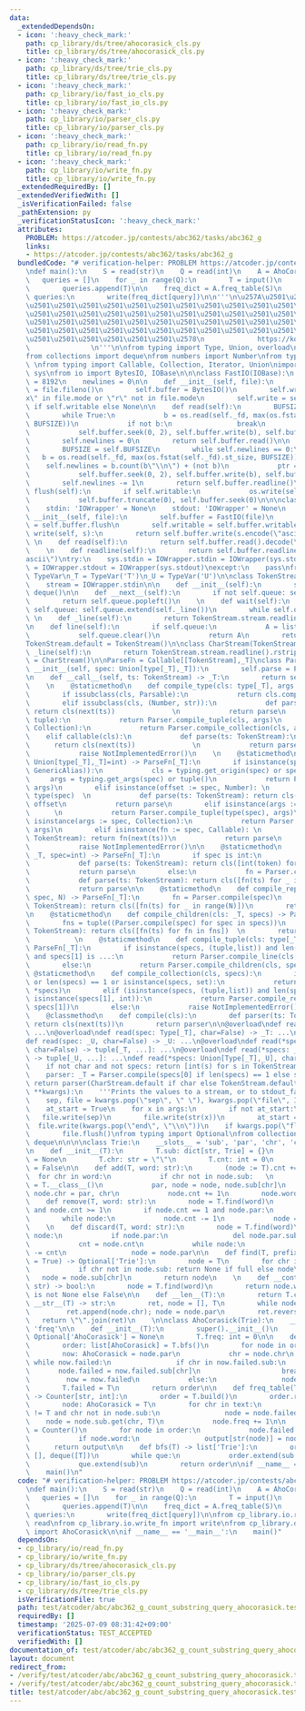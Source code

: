 ```yaml
---
data:
  _extendedDependsOn:
  - icon: ':heavy_check_mark:'
    path: cp_library/ds/tree/ahocorasick_cls.py
    title: cp_library/ds/tree/ahocorasick_cls.py
  - icon: ':heavy_check_mark:'
    path: cp_library/ds/tree/trie_cls.py
    title: cp_library/ds/tree/trie_cls.py
  - icon: ':heavy_check_mark:'
    path: cp_library/io/fast_io_cls.py
    title: cp_library/io/fast_io_cls.py
  - icon: ':heavy_check_mark:'
    path: cp_library/io/parser_cls.py
    title: cp_library/io/parser_cls.py
  - icon: ':heavy_check_mark:'
    path: cp_library/io/read_fn.py
    title: cp_library/io/read_fn.py
  - icon: ':heavy_check_mark:'
    path: cp_library/io/write_fn.py
    title: cp_library/io/write_fn.py
  _extendedRequiredBy: []
  _extendedVerifiedWith: []
  _isVerificationFailed: false
  _pathExtension: py
  _verificationStatusIcon: ':heavy_check_mark:'
  attributes:
    PROBLEM: https://atcoder.jp/contests/abc362/tasks/abc362_g
    links:
    - https://atcoder.jp/contests/abc362/tasks/abc362_g
  bundledCode: "# verification-helper: PROBLEM https://atcoder.jp/contests/abc362/tasks/abc362_g\n\
    \ndef main():\n    S = read(str)\n    Q = read(int)\n    A = AhoCorasick()\n \
    \   queries = []\n    for _ in range(Q):\n        T = input()\n        A.add(T)\n\
    \        queries.append(T)\n\n    freq_dict = A.freq_table(S)\n    for query in\
    \ queries:\n        write(freq_dict[query])\n\n'''\n\u257A\u2501\u2501\u2501\u2501\
    \u2501\u2501\u2501\u2501\u2501\u2501\u2501\u2501\u2501\u2501\u2501\u2501\u2501\
    \u2501\u2501\u2501\u2501\u2501\u2501\u2501\u2501\u2501\u2501\u2501\u2501\u2501\
    \u2501\u2501\u2501\u2501\u2501\u2501\u2501\u2501\u2501\u2501\u2501\u2501\u2501\
    \u2501\u2501\u2501\u2501\u2501\u2501\u2501\u2501\u2501\u2501\u2501\u2501\u2501\
    \u2501\u2501\u2501\u2501\u2501\u2501\u2578\n             https://kobejean.github.io/cp-library\
    \               \n'''\n\nfrom typing import Type, Union, overload\nimport typing\n\
    from collections import deque\nfrom numbers import Number\nfrom types import GenericAlias\
    \ \nfrom typing import Callable, Collection, Iterator, Union\nimport os\nimport\
    \ sys\nfrom io import BytesIO, IOBase\n\n\nclass FastIO(IOBase):\n    BUFSIZE\
    \ = 8192\n    newlines = 0\n\n    def __init__(self, file):\n        self._fd\
    \ = file.fileno()\n        self.buffer = BytesIO()\n        self.writable = \"\
    x\" in file.mode or \"r\" not in file.mode\n        self.write = self.buffer.write\
    \ if self.writable else None\n\n    def read(self):\n        BUFSIZE = self.BUFSIZE\n\
    \        while True:\n            b = os.read(self._fd, max(os.fstat(self._fd).st_size,\
    \ BUFSIZE))\n            if not b:\n                break\n            ptr = self.buffer.tell()\n\
    \            self.buffer.seek(0, 2), self.buffer.write(b), self.buffer.seek(ptr)\n\
    \        self.newlines = 0\n        return self.buffer.read()\n\n    def readline(self):\n\
    \        BUFSIZE = self.BUFSIZE\n        while self.newlines == 0:\n         \
    \   b = os.read(self._fd, max(os.fstat(self._fd).st_size, BUFSIZE))\n        \
    \    self.newlines = b.count(b\"\\n\") + (not b)\n            ptr = self.buffer.tell()\n\
    \            self.buffer.seek(0, 2), self.buffer.write(b), self.buffer.seek(ptr)\n\
    \        self.newlines -= 1\n        return self.buffer.readline()\n\n    def\
    \ flush(self):\n        if self.writable:\n            os.write(self._fd, self.buffer.getvalue())\n\
    \            self.buffer.truncate(0), self.buffer.seek(0)\n\n\nclass IOWrapper(IOBase):\n\
    \    stdin: 'IOWrapper' = None\n    stdout: 'IOWrapper' = None\n    \n    def\
    \ __init__(self, file):\n        self.buffer = FastIO(file)\n        self.flush\
    \ = self.buffer.flush\n        self.writable = self.buffer.writable\n\n    def\
    \ write(self, s):\n        return self.buffer.write(s.encode(\"ascii\"))\n   \
    \ \n    def read(self):\n        return self.buffer.read().decode(\"ascii\")\n\
    \    \n    def readline(self):\n        return self.buffer.readline().decode(\"\
    ascii\")\ntry:\n    sys.stdin = IOWrapper.stdin = IOWrapper(sys.stdin)\n    sys.stdout\
    \ = IOWrapper.stdout = IOWrapper(sys.stdout)\nexcept:\n    pass\nfrom typing import\
    \ TypeVar\n_T = TypeVar('T')\n_U = TypeVar('U')\n\nclass TokenStream(Iterator):\n\
    \    stream = IOWrapper.stdin\n\n    def __init__(self):\n        self.queue =\
    \ deque()\n\n    def __next__(self):\n        if not self.queue: self.queue.extend(self._line())\n\
    \        return self.queue.popleft()\n    \n    def wait(self):\n        if not\
    \ self.queue: self.queue.extend(self._line())\n        while self.queue: yield\n\
    \ \n    def _line(self):\n        return TokenStream.stream.readline().split()\n\
    \n    def line(self):\n        if self.queue:\n            A = list(self.queue)\n\
    \            self.queue.clear()\n            return A\n        return self._line()\n\
    TokenStream.default = TokenStream()\n\nclass CharStream(TokenStream):\n    def\
    \ _line(self):\n        return TokenStream.stream.readline().rstrip()\nCharStream.default\
    \ = CharStream()\n\nParseFn = Callable[[TokenStream],_T]\nclass Parser:\n    def\
    \ __init__(self, spec: Union[type[_T],_T]):\n        self.parse = Parser.compile(spec)\n\
    \n    def __call__(self, ts: TokenStream) -> _T:\n        return self.parse(ts)\n\
    \    \n    @staticmethod\n    def compile_type(cls: type[_T], args = ()) -> _T:\n\
    \        if issubclass(cls, Parsable):\n            return cls.compile(*args)\n\
    \        elif issubclass(cls, (Number, str)):\n            def parse(ts: TokenStream):\
    \ return cls(next(ts))              \n            return parse\n        elif issubclass(cls,\
    \ tuple):\n            return Parser.compile_tuple(cls, args)\n        elif issubclass(cls,\
    \ Collection):\n            return Parser.compile_collection(cls, args)\n    \
    \    elif callable(cls):\n            def parse(ts: TokenStream):\n          \
    \      return cls(next(ts))              \n            return parse\n        else:\n\
    \            raise NotImplementedError()\n    \n    @staticmethod\n    def compile(spec:\
    \ Union[type[_T],_T]=int) -> ParseFn[_T]:\n        if isinstance(spec, (type,\
    \ GenericAlias)):\n            cls = typing.get_origin(spec) or spec\n       \
    \     args = typing.get_args(spec) or tuple()\n            return Parser.compile_type(cls,\
    \ args)\n        elif isinstance(offset := spec, Number): \n            cls =\
    \ type(spec)  \n            def parse(ts: TokenStream): return cls(next(ts)) +\
    \ offset\n            return parse\n        elif isinstance(args := spec, tuple):\
    \      \n            return Parser.compile_tuple(type(spec), args)\n        elif\
    \ isinstance(args := spec, Collection):\n            return Parser.compile_collection(type(spec),\
    \ args)\n        elif isinstance(fn := spec, Callable): \n            def parse(ts:\
    \ TokenStream): return fn(next(ts))\n            return parse\n        else:\n\
    \            raise NotImplementedError()\n\n    @staticmethod\n    def compile_line(cls:\
    \ _T, spec=int) -> ParseFn[_T]:\n        if spec is int:\n            fn = Parser.compile(spec)\n\
    \            def parse(ts: TokenStream): return cls([int(token) for token in ts.line()])\n\
    \            return parse\n        else:\n            fn = Parser.compile(spec)\n\
    \            def parse(ts: TokenStream): return cls([fn(ts) for _ in ts.wait()])\n\
    \            return parse\n\n    @staticmethod\n    def compile_repeat(cls: _T,\
    \ spec, N) -> ParseFn[_T]:\n        fn = Parser.compile(spec)\n        def parse(ts:\
    \ TokenStream): return cls([fn(ts) for _ in range(N)])\n        return parse\n\
    \n    @staticmethod\n    def compile_children(cls: _T, specs) -> ParseFn[_T]:\n\
    \        fns = tuple((Parser.compile(spec) for spec in specs))\n        def parse(ts:\
    \ TokenStream): return cls([fn(ts) for fn in fns])  \n        return parse\n \
    \           \n    @staticmethod\n    def compile_tuple(cls: type[_T], specs) ->\
    \ ParseFn[_T]:\n        if isinstance(specs, (tuple,list)) and len(specs) == 2\
    \ and specs[1] is ...:\n            return Parser.compile_line(cls, specs[0])\n\
    \        else:\n            return Parser.compile_children(cls, specs)\n\n   \
    \ @staticmethod\n    def compile_collection(cls, specs):\n        if not specs\
    \ or len(specs) == 1 or isinstance(specs, set):\n            return Parser.compile_line(cls,\
    \ *specs)\n        elif (isinstance(specs, (tuple,list)) and len(specs) == 2 and\
    \ isinstance(specs[1], int)):\n            return Parser.compile_repeat(cls, specs[0],\
    \ specs[1])\n        else:\n            raise NotImplementedError()\n\nclass Parsable:\n\
    \    @classmethod\n    def compile(cls):\n        def parser(ts: TokenStream):\
    \ return cls(next(ts))\n        return parser\n\n@overload\ndef read() -> list[int]:\
    \ ...\n@overload\ndef read(spec: Type[_T], char=False) -> _T: ...\n@overload\n\
    def read(spec: _U, char=False) -> _U: ...\n@overload\ndef read(*specs: Type[_T],\
    \ char=False) -> tuple[_T, ...]: ...\n@overload\ndef read(*specs: _U, char=False)\
    \ -> tuple[_U, ...]: ...\ndef read(*specs: Union[Type[_T],_U], char=False):\n\
    \    if not char and not specs: return [int(s) for s in TokenStream.default.line()]\n\
    \    parser: _T = Parser.compile(specs[0] if len(specs) == 1 else specs)\n   \
    \ return parser(CharStream.default if char else TokenStream.default)\n\ndef write(*args,\
    \ **kwargs):\n    '''Prints the values to a stream, or to stdout_fast by default.'''\n\
    \    sep, file = kwargs.pop(\"sep\", \" \"), kwargs.pop(\"file\", IOWrapper.stdout)\n\
    \    at_start = True\n    for x in args:\n        if not at_start:\n         \
    \   file.write(sep)\n        file.write(str(x))\n        at_start = False\n  \
    \  file.write(kwargs.pop(\"end\", \"\\n\"))\n    if kwargs.pop(\"flush\", False):\n\
    \        file.flush()\nfrom typing import Optional\nfrom collections import Counter,\
    \ deque\n\n\n\nclass Trie:\n    __slots__ = 'sub', 'par', 'chr', 'cnt', 'word'\n\
    \n    def __init__(T):\n        T.sub: dict[str, Trie] = {}\n        T.par: Optional[Trie]\
    \ = None\n        T.chr: str = \"\"\n        T.cnt: int = 0\n        T.word: bool\
    \ = False\n\n    def add(T, word: str):\n        (node := T).cnt += 1\n      \
    \  for chr in word:\n            if chr not in node.sub:   \n                node.sub[chr]\
    \ = T.__class__()\n            par, node = node, node.sub[chr]\n            node.par,\
    \ node.chr = par, chr\n            node.cnt += 1\n        node.word = True\n\n\
    \    def remove(T, word: str):\n        node = T.find(word)\n        assert node\
    \ and node.cnt >= 1\n        if node.cnt == 1 and node.par:\n            del node.par.sub[node.chr]\n\
    \        while node:\n            node.cnt -= 1\n            node = node.par\n\
    \    \n    def discard(T, word: str):\n        node = T.find(word)\n        if\
    \ node:\n            if node.par:\n                del node.par.sub[node.chr]\n\
    \            cnt = node.cnt\n            while node:\n                node.cnt\
    \ -= cnt\n                node = node.par\n\n    def find(T, prefix: str, full\
    \ = True) -> Optional['Trie']:\n        node = T\n        for chr in prefix:\n\
    \            if chr not in node.sub: return None if full else node\n         \
    \   node = node.sub[chr]\n        return node\n    \n    def __contains__(T, word:\
    \ str) -> bool:\n        node = T.find(word)\n        return node.word if node\
    \ is not None else False\n\n    def __len__(T):\n        return T.cnt\n\n    def\
    \ __str__(T) -> str:\n        ret, node = [], T\n        while node.par:\n   \
    \         ret.append(node.chr); node = node.par\n        ret.reverse()\n     \
    \   return \"\".join(ret)\n    \n\nclass AhoCorasick(Trie):\n    __slots__ = 'failed',\
    \ 'freq'\n\n    def __init__(T):\n        super().__init__()\n        T.failed:\
    \ Optional['AhoCorasick'] = None\n        T.freq: int = 0\n\n    def build(T):\n\
    \        order: list[AhoCorasick] = T.bfs()\n        for node in order:\n    \
    \        now: AhoCorasick = node.par\n            chr = node.chr\n           \
    \ while now.failed:\n                if chr in now.failed.sub:\n             \
    \       node.failed = now.failed.sub[chr]\n                    break\n       \
    \         now = now.failed\n            else:\n                node.failed = T\n\
    \        T.failed = T\n        return order\n\n    def freq_table(T, text: str)\
    \ -> Counter[str, int]:\n        order = T.build()\n        order.reverse()\n\
    \        node: AhoCorasick = T\n        for chr in text:\n            while node\
    \ != T and chr not in node.sub:\n                node = node.failed\n        \
    \    node = node.sub.get(chr, T)\n            node.freq += 1\n\n        output\
    \ = Counter()\n        for node in order:\n            node.failed.freq += node.freq\n\
    \            if node.word:\n                output[str(node)] = node.freq\n  \
    \      return output\n\n    def bfs(T) -> list['Trie']:\n        order, que =\
    \ [], deque([T])\n        while que:\n            order.extend(sub := que.popleft().sub.values())\n\
    \            que.extend(sub)\n        return order\n\nif __name__ == '__main__':\n\
    \    main()\n"
  code: "# verification-helper: PROBLEM https://atcoder.jp/contests/abc362/tasks/abc362_g\n\
    \ndef main():\n    S = read(str)\n    Q = read(int)\n    A = AhoCorasick()\n \
    \   queries = []\n    for _ in range(Q):\n        T = input()\n        A.add(T)\n\
    \        queries.append(T)\n\n    freq_dict = A.freq_table(S)\n    for query in\
    \ queries:\n        write(freq_dict[query])\n\nfrom cp_library.io.read_fn import\
    \ read\nfrom cp_library.io.write_fn import write\nfrom cp_library.ds.tree.ahocorasick_cls\
    \ import AhoCorasick\n\nif __name__ == '__main__':\n    main()"
  dependsOn:
  - cp_library/io/read_fn.py
  - cp_library/io/write_fn.py
  - cp_library/ds/tree/ahocorasick_cls.py
  - cp_library/io/parser_cls.py
  - cp_library/io/fast_io_cls.py
  - cp_library/ds/tree/trie_cls.py
  isVerificationFile: true
  path: test/atcoder/abc/abc362_g_count_substring_query_ahocorasick.test.py
  requiredBy: []
  timestamp: '2025-07-09 08:31:42+09:00'
  verificationStatus: TEST_ACCEPTED
  verifiedWith: []
documentation_of: test/atcoder/abc/abc362_g_count_substring_query_ahocorasick.test.py
layout: document
redirect_from:
- /verify/test/atcoder/abc/abc362_g_count_substring_query_ahocorasick.test.py
- /verify/test/atcoder/abc/abc362_g_count_substring_query_ahocorasick.test.py.html
title: test/atcoder/abc/abc362_g_count_substring_query_ahocorasick.test.py
---
```

